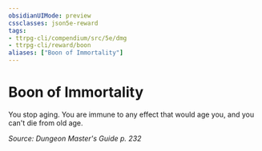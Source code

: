```yaml
---
obsidianUIMode: preview
cssclasses: json5e-reward
tags:
- ttrpg-cli/compendium/src/5e/dmg
- ttrpg-cli/reward/boon
aliases: ["Boon of Immortality"]
---
```

# Boon of Immortality

You stop aging. You are immune to any effect that would age you, and you can't die from old age.

*Source: Dungeon Master's Guide p. 232*